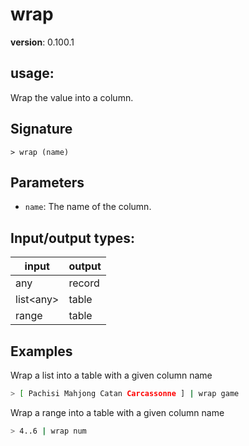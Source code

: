 # wrap

**version**: 0.100.1

## **usage**:

Wrap the value into a column.

## Signature

`> wrap (name)`

## Parameters

- `name`: The name of the column.

## Input/output types:

| input       | output |
| ----------- | ------ |
| any         | record |
| list\<any\> | table  |
| range       | table  |

## Examples

Wrap a list into a table with a given column name

```bash
> [ Pachisi Mahjong Catan Carcassonne ] | wrap game
```

Wrap a range into a table with a given column name

```bash
> 4..6 | wrap num
```
